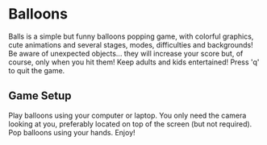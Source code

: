 # Balloons
Balls is a simple but funny balloons popping game, with colorful graphics, cute animations and several stages, modes, difficulties and backgrounds! Be aware of unexpected objects... they will increase your score but, of course, only when you hit them! Keep adults and kids entertained! Press 'q' to quit the game.

## Game Setup
Play balloons using your computer or laptop. You only need the camera looking at you, preferably located on top of the screen (but not required). Pop balloons using your hands. Enjoy!
